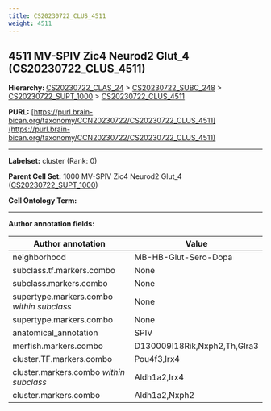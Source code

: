 ```yaml
---
title: CS20230722_CLUS_4511
weight: 4511
---
```

## 4511 MV-SPIV Zic4 Neurod2 Glut_4 (CS20230722_CLUS_4511)
<b>Hierarchy: </b>
[CS20230722_CLAS_24](../CS20230722_CLAS_24) >
[CS20230722_SUBC_248](../CS20230722_SUBC_248) >
[CS20230722_SUPT_1000](../CS20230722_SUPT_1000) >
[CS20230722_CLUS_4511](../CS20230722_CLUS_4511)

**PURL:** [https://purl.brain-bican.org/taxonomy/CCN20230722/CS20230722_CLUS_4511](https://purl.brain-bican.org/taxonomy/CCN20230722/CS20230722_CLUS_4511)

---


**Labelset:** cluster (Rank: 0)

**Parent Cell Set:** 1000 MV-SPIV Zic4 Neurod2 Glut_4 ([CS20230722_SUPT_1000](../CS20230722_SUPT_1000))



**Cell Ontology Term:** 

[MARKER GENES.]: #


---

[TRANSFERRED ANNOTATIONS.]: #


[AUTHOR ANNOTATION FIELDS.]: #


**Author annotation fields:**

| Author annotation | Value |
|-------------------|-------|
|neighborhood|MB-HB-Glut-Sero-Dopa|
|subclass.tf.markers.combo|None|
|subclass.markers.combo|None|
|supertype.markers.combo _within subclass_|None|
|supertype.markers.combo|None|
|anatomical_annotation|SPIV|
|merfish.markers.combo|D130009I18Rik,Nxph2,Th,Glra3|
|cluster.TF.markers.combo|Pou4f3,Irx4|
|cluster.markers.combo _within subclass_|Aldh1a2,Irx4|
|cluster.markers.combo|Aldh1a2,Nxph2|
